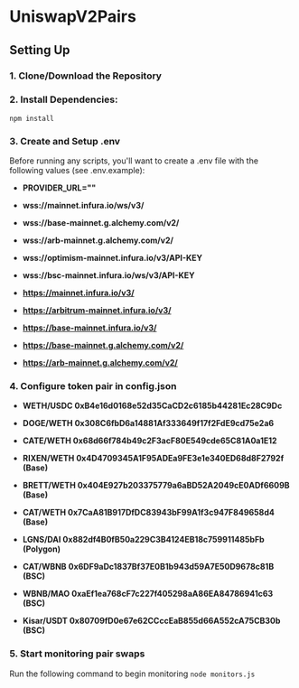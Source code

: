 # UniswapV2Pairs

## Setting Up
### 1. Clone/Download the Repository

### 2. Install Dependencies:
`npm install`

### 3. Create and Setup .env
Before running any scripts, you'll want to create a .env file with the following values (see .env.example):
- **PROVIDER_URL=""**

- **wss://mainnet.infura.io/ws/v3/<API-KEY>**
- **wss://base-mainnet.g.alchemy.com/v2/<API-KEY>**
- **wss://arb-mainnet.g.alchemy.com/v2/<API-KEY>**
- **wss://optimism-mainnet.infura.io/v3/API-KEY**
- **wss://bsc-mainnet.infura.io/ws/v3/API-KEY**
- **https://mainnet.infura.io/v3/<API-KEY>**
- **https://arbitrum-mainnet.infura.io/v3/<API-KEY>**
- **https://base-mainnet.infura.io/v3/<API-KEY>**
- **https://base-mainnet.g.alchemy.com/v2/<API-KEY>**
- **https://arb-mainnet.g.alchemy.com/v2/<API-KEY>**

### 4. Configure token pair in config.json
- **WETH/USDC 0xB4e16d0168e52d35CaCD2c6185b44281Ec28C9Dc**
- **DOGE/WETH 0x308C6fbD6a14881Af333649f17f2FdE9cd75e2a6**
- **CATE/WETH 0x68d66f784b49c2F3acF80E549cde65C81A0a1E12**

- **RIXEN/WETH 0x4D4709345A1F95ADEa9FE3e1e340ED68d8F2792f (Base)**
- **BRETT/WETH 0x404E927b203375779a6aBD52A2049cE0ADf6609B (Base)**
- **CAT/WETH 0x7CaA81B917DfDC83943bF99A1f3c947F849658d4 (Base)**

- **LGNS/DAI 0x882df4B0fB50a229C3B4124EB18c759911485bFb (Polygon)**

- **CAT/WBNB 0x6DF9aDc1837Bf37E0B1b943d59A7E50D9678c81B (BSC)**
- **WBNB/MAO 0xaEf1ea768cF7c227f405298aA86EA84786941c63 (BSC)**
- **Kisar/USDT 0x80709fD0e67e62CCccEaB855d66A552cA75CB30b (BSC)**


### 5. Start monitoring pair swaps
Run the following command to begin monitoring
`node monitors.js`
